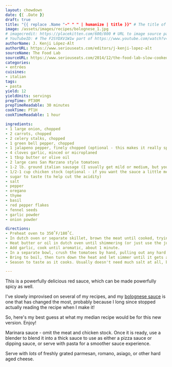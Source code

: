 ```yaml
---
layout: chowdown
date: {{ .Date }}
draft: true
title: "{{ replace .Name "-" " " | humanize | title }}" # The title of your awesome recipe
image: /assets/images/recipes/bolognese_1.jpg
# imagecredit: https://placekitten.com/600/800 # URL to image source page, website, or creator
# YouTubeID: # The F2SYDXV1W1w part of https://www.youtube.com/watch?v=F2SYDXV1W1w
authorName: J. Kenji Lόpez-Alt
authorURL: https://www.seriouseats.com/editors/j-kenji-lopez-alt
sourceName: The Food Lab
sourceURL: https://www.seriouseats.com/2014/12/the-food-lab-slow-cooked-bolognese-sauce-recipe.html
categories:
- entrées
cuisines:
- italian
tags:
- pasta
yield: 12
yieldUnits: servings
prepTime: PT30M
prepTimeReadable: 30 minutes
cookTime: PT1H
cookTimeReadable: 1 hour

ingredients:
- 1 large onion, chopped
- 2 carrots, chopped
- 2 celery stalks, chopped
- 1 green bell pepper, chopped
- 1 jalapeno pepper, finely chopped (optional - this makes it really spicy)
- 4 cloves garlic, minced or microplaned
- 1 tbsp butter or olive oil
- 2 large cans San Marzano style tomatoes
- 1-2 lb. ground italian sausage (I usually get mild or medium, but you can crank up the heat here too)
- 1/2-1 cup chicken stock (optional - if you want the sauce a little mellower and not as thick)
- sugar to taste (to help cut the acidity)
- salt
- pepper
- oregano
- thyme
- basil
- red pepper flakes
- fennel seeds
- garlic powder
- onion powder

directions:
- Preheat oven to 350˚F/180˚C.
- In dutch oven or separate skillet, brown the meat until cooked, trying to get just a bit of dark brown color in a few spots for extra flavor.
- Heat butter or oil in dutch oven until shimmering (or just use the juices from the meat). Add onion, carrots, celery, and peppers, and cook until softened, about 5-10 minutes.
- Add garlic, cook until aromatic, about 1 minute.
- In a separate bowl, crush the tomatoes by hand, pulling out any hard bits from the core. Add to dutch oven, along with the stock (if using).
- Bring to boil, then turn down the heat and let simmer until it gets a nice, rich and dark red color (you'll know when you see it). Usually takes 30 minutes to 1 hour - the longer the better. I usually get the sauce going before I start rolling out my [homemade pasta](/recipes/homemade-pasta/).
- Season to taste as it cooks. Usually doesn't need much salt at all, but I like to add quite a few dried herbs, red pepper flakes to adjust heat, and fennel seeds for a unique flavor if the sausage doesn't include them. You can also integrate in a few fresh herbs as well, but they aren't necessary for great tasting sauce. Add sugar a tablespoon at a time, only to cut the acidity of the tomatoes.

---
```


This is a powerfully delicious red sauce, which can be made powerfully spicy as well.

<!--more-->

I've slowly improvised on several of my recipes, and my [bolognese sauce](/recipes/bolognese/) is one that has changed the most, probably because I long since stopped actually reading the recipe when I make it!

So, here's my best guess at what my median recipe would be for this new version. Enjoy!

Marinara sauce - omit the meat and chicken stock. Once it is ready, use a blender to blend it into a thick sauce to use as either a pizza sauce or dipping sauce, or serve with pasta for a smoother sauce experience.

Serve with _lots_ of freshly grated parmesan, romano, asiago, or other hard aged cheese.
